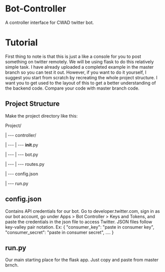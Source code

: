 # Bot-Controller
A controller interface for CWAD twitter bot.

# Tutorial

First thing to note is that this is just a like a console for you to post something on twitter remotely.
We will be using flask to do this relatively simple task. I have already uploaded a completed example in
the master branch so you can test it out. However, if you want to do it yourself, I suggest you start from
scratch by recreating the whole project structure. I want you to get used to the layout of this to get a 
better understanding of the backend code. Compare your code with master branch code.

## Project Structure

Make the project directory like this:

Project/

| --- controller/

| --- | --- __init__.py

| --- | --- bot.py

| --- | --- routes.py

| --- config.json

| --- run.py

## config.json

Contains API credentials for our bot. Go to developer.twitter.com, sign in as our bot account, go under 
Apps > Bot Controller > Keys and Tokens, and paste the credentials in the json file to access Twitter.
JSON files follow key-valley pair notation. 
Ex: {
  "consumer_key": "paste in consumer key",
  "consumer_secret": "paste in consumer secret",
  ....
}

## run.py 

Our main starting place for the flask app. Just copy and paste from master brnch.

## 
